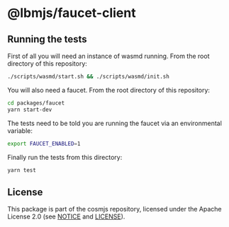 # @lbmjs/faucet-client

## Running the tests

First of all you will need an instance of wasmd running. From the root directory
of this repository:

```sh
./scripts/wasmd/start.sh && ./scripts/wasmd/init.sh
```

You will also need a faucet. From the root directory of this repository:

```sh
cd packages/faucet
yarn start-dev
```

The tests need to be told you are running the faucet via an environmental
variable:

```sh
export FAUCET_ENABLED=1
```

Finally run the tests from this directory:

```sh
yarn test
```

## License

This package is part of the cosmjs repository, licensed under the Apache License
2.0 (see [NOTICE](https://github.com/cosmos/cosmjs/blob/main/NOTICE) and
[LICENSE](https://github.com/cosmos/cosmjs/blob/main/LICENSE)).
